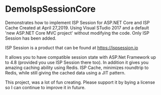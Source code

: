 # DemoIspSessionCore
Demonstrates how to implement ISP Session for ASP.NET Core and ISP Cache
Created at April 27,2019.
Using Visual STudio 2017 and a default 'new ASP.NET Core MVC project' without modifying the code.  Only ISP Session has been added.

ISP Session is a product that can be found at https://ispsession.io

It allows you to have compatible session state with ASP.Net Framework up to 4.8 (provided you use ISP Session there too).
In addition it gives you amazing caching ability using Redis. ISP Cache, minimizes roundtrip to Redis, 
while still giving the cached data using a JIT pattern.

This project, was a lot of fun creating. Please support it by bying a license so I can continue to improve it in future.
